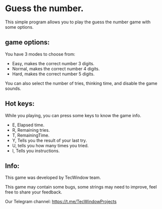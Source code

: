 # Guess the number.

This simple program allows you to play the guess the number game with some options.

## game options:

You have 3 modes to choose from:

- Easy, makes the correct number 3 digits.
- Normal, makes the correct number 4 digits.
- Hard, makes the correct number 5 digits.

You can also select the number of tries, thinking time, and disable the game sounds.

## Hot keys:

While you playing, you can press some keys to know the game info.

- E,  Elapsed time.
- R, Remaining tries.
- T, RemainingTime.
- Y, Tells you the result of your last try.
- U, tells you how many times you tried.
- I, Tells you instructions.

## Info:

This game was developed by TecWindow team.

This game may contain some bugs, some strings may need to improve, feel free to share your feedback.

Our Telegram channel: https://t.me/TecWindowProjects